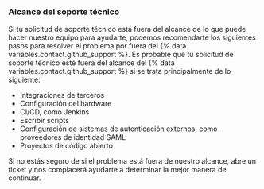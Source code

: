 
### Alcance del soporte técnico

Si tu solicitud de soporte técnico está fuera del alcance de lo que puede hacer nuestro equipo para ayudarte, podemos recomendarte los siguientes pasos para resolver el problema por fuera del {% data variables.contact.github_support %}. Es probable que tu solicitud de soporte técnico esté fuera del alcance del {% data variables.contact.github_support %} si se trata principalmente de lo siguiente:
- Integraciones de terceros
- Configuración del hardware
- CI/CD, como Jenkins
- Escribir scripts
- Configuración de sistemas de autenticación externos, como proveedores de identidad SAML
- Proyectos de código abierto

Si no estás seguro de si el problema está fuera de nuestro alcance, abre un ticket y nos complacerá ayudarte a determinar la mejor manera de continuar.
